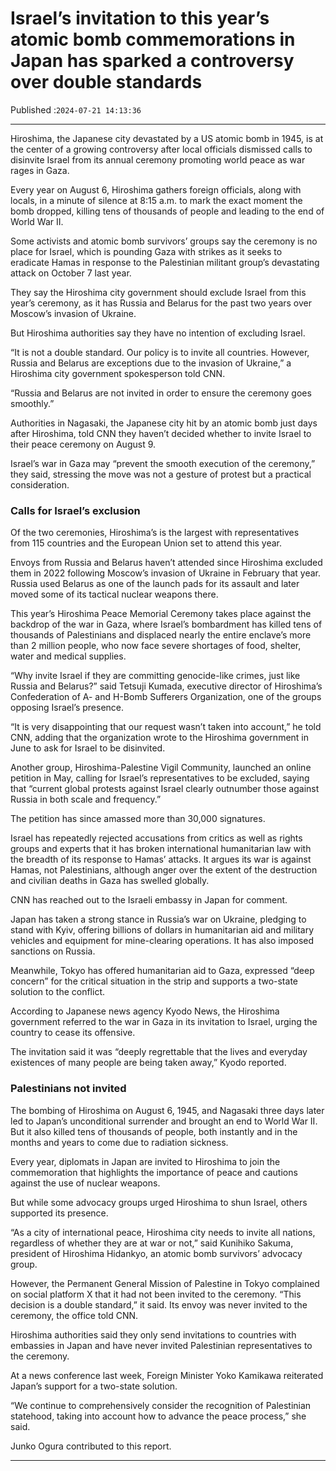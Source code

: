 # Israel’s invitation to this year’s atomic bomb commemorations in Japan has sparked a controversy over double standards

Published :`2024-07-21 14:13:36`

---

Hiroshima, the Japanese city devastated by a US atomic bomb in 1945, is at the center of a growing controversy after local officials dismissed calls to disinvite Israel from its annual ceremony promoting world peace as war rages in Gaza.

Every year on August 6, Hiroshima gathers foreign officials, along with locals, in a minute of silence at 8:15 a.m. to mark the exact moment the bomb dropped, killing tens of thousands of people and leading to the end of World War II.

Some activists and atomic bomb survivors’ groups say the ceremony is no place for Israel, which is pounding Gaza with strikes as it seeks to eradicate Hamas in response to the Palestinian militant group’s devastating attack on October 7 last year.

They say the Hiroshima city government should exclude Israel from this year’s ceremony, as it has Russia and Belarus for the past two years over Moscow’s invasion of Ukraine.

But Hiroshima authorities say they have no intention of excluding Israel.

“It is not a double standard. Our policy is to invite all countries. However, Russia and Belarus are exceptions due to the invasion of Ukraine,” a Hiroshima city government spokesperson told CNN.

“Russia and Belarus are not invited in order to ensure the ceremony goes smoothly.”

Authorities in Nagasaki, the Japanese city hit by an atomic bomb just days after Hiroshima, told CNN they haven’t decided whether to invite Israel to their peace ceremony on August 9.

Israel’s war in Gaza may “prevent the smooth execution of the ceremony,” they said, stressing the move was not a gesture of protest but a practical consideration.

### Calls for Israel’s exclusion

Of the two ceremonies, Hiroshima’s is the largest with representatives from 115 countries and the European Union set to attend this year.

Envoys from Russia and Belarus haven’t attended since Hiroshima excluded them in 2022 following Moscow’s invasion of Ukraine in February that year. Russia used Belarus as one of the launch pads for its assault and later moved some of its tactical nuclear weapons there.

This year’s Hiroshima Peace Memorial Ceremony takes place against the backdrop of the war in Gaza, where Israel’s bombardment has killed tens of thousands of Palestinians and displaced nearly the entire enclave’s more than 2 million people, who now face severe shortages of food, shelter, water and medical supplies.

“Why invite Israel if they are committing genocide-like crimes, just like Russia and Belarus?” said Tetsuji Kumada, executive director of Hiroshima’s Confederation of A- and H-Bomb Sufferers Organization, one of the groups opposing Israel’s presence.

“It is very disappointing that our request wasn’t taken into account,” he told CNN, adding that the organization wrote to the Hiroshima government in June to ask for Israel to be disinvited.

Another group, Hiroshima-Palestine Vigil Community, launched an online petition in May, calling for Israel’s representatives to be excluded, saying that “current global protests against Israel clearly outnumber those against Russia in both scale and frequency.”

The petition has since amassed more than 30,000 signatures.

Israel has repeatedly rejected accusations from critics as well as rights groups and experts that it has broken international humanitarian law with the breadth of its response to Hamas’ attacks. It argues its war is against Hamas, not Palestinians, although anger over the extent of the destruction and civilian deaths in Gaza has swelled globally.

CNN has reached out to the Israeli embassy in Japan for comment.

Japan has taken a strong stance in Russia’s war on Ukraine, pledging to stand with Kyiv, offering billions of dollars in humanitarian aid and military vehicles and equipment for mine-clearing operations. It has also imposed sanctions on Russia.

Meanwhile, Tokyo has offered humanitarian aid to Gaza, expressed “deep concern” for the critical situation in the strip and supports a two-state solution to the conflict.

According to Japanese news agency Kyodo News, the Hiroshima government referred to the war in Gaza in its invitation to Israel, urging the country to cease its offensive.

The invitation said it was “deeply regrettable that the lives and everyday existences of many people are being taken away,” Kyodo reported.

### Palestinians not invited

The bombing of Hiroshima on August 6, 1945, and Nagasaki three days later led to Japan’s unconditional surrender and brought an end to World War II. But it also killed tens of thousands of people, both instantly and in the months and years to come due to radiation sickness.

Every year, diplomats in Japan are invited to Hiroshima to join the commemoration that highlights the importance of peace and cautions against the use of nuclear weapons.

But while some advocacy groups urged Hiroshima to shun Israel, others supported its presence.

“As a city of international peace, Hiroshima city needs to invite all nations, regardless of whether they are at war or not,” said Kunihiko Sakuma, president of Hiroshima Hidankyo, an atomic bomb survivors’ advocacy group.

However, the Permanent General Mission of Palestine in Tokyo complained on social platform X that it had not been invited to the ceremony. “This decision is a double standard,” it said. Its envoy was never invited to the ceremony, the office told CNN.

Hiroshima authorities said they only send invitations to countries with embassies in Japan and have never invited Palestinian representatives to the ceremony.

At a news conference last week, Foreign Minister Yoko Kamikawa reiterated Japan’s support for a two-state solution.

“We continue to comprehensively consider the recognition of Palestinian statehood, taking into account how to advance the peace process,” she said.

Junko Ogura contributed to this report.

---

